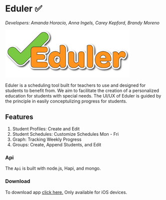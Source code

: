 # Eduler ✅

_Developers: Amanda Horacio, Anna Ingels, Carey Kepford, Brandy Moreno_

<img src="src/assets/imgs/Eduler.png" width="400" />

Eduler is a scheduling tool built for teachers to use and designed for students to benefit from. We aim to facilitate the creation of a personalized education for students with special needs. The UI/UX of Eduler is guided by the principle in easily conceptulizing progress for students.

## Features

1. Student Profiles: Create and Edit
2. Student Schedules: Customize Schedules Mon - Fri
3. Graph: Tracking Weekly Progress
4. Groups: Create, Append Students, and Edit

### Api

The `Api` is built with node.js, Hapi, and mongo.

### Download

To download app <a href="https://itunes.apple.com/us/app/eduler/id1346465892?mt=8">click here.</a>
Only available for iOS devices.
